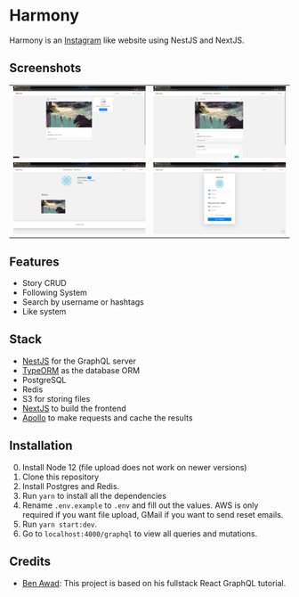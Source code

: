 # Harmony

Harmony is an [Instagram](https://www.instagram.com/) like website using NestJS and NextJS.

## Screenshots

<table><tr>
  <tr>
    <td><img src="./assets/home.png" width="500"></td>
    <td><img src="./assets/post.png" width="500"></td>
    </tr>
    <tr>
    <td><img src="./assets/profile.png" width="500"></td>
    <td><img src="./assets/account.png" width="500"></td>
  </tr>
  </table>

## Features

- Story CRUD
- Following System
- Search by username or hashtags
- Like system

## Stack

- [NestJS](https://nestjs.com/) for the GraphQL server
- [TypeORM](https://typeorm.io/#/) as the database ORM
- PostgreSQL
- Redis
- S3 for storing files
- [NextJS](https://nextjs.org/) to build the frontend
- [Apollo](https://www.apollographql.com/) to make requests and cache the results

## Installation

0. Install Node 12 (file upload does not work on newer versions)
1. Clone this repository
2. Install Postgres and Redis.
3. Run `yarn` to install all the dependencies
4. Rename `.env.example` to `.env`
   and fill out the values. AWS is only required if you want file upload,
   GMail if you want to send reset emails.
5. Run `yarn start:dev`.
6. Go to `localhost:4000/graphql` to view all queries and mutations.

## Credits

- [Ben Awad](https://www.youtube.com/watch?v=I6ypD7qv3Z8): This project is based on his fullstack React GraphQL tutorial.
